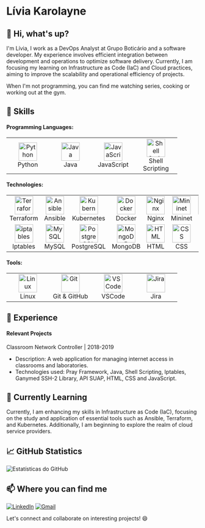 # Lívia Karolayne

## 👋 Hi, what's up?

I'm Lívia, I work as a DevOps Analyst at Grupo Boticário and a software developer. My experience involves efficient integration between development and operations to optimize software delivery. Currently, I am focusing my learning on Infrastructure as Code (IaC) and Cloud practices, aiming to improve the scalability and operational efficiency of projects.

When I'm not programming, you can find me watching series, cooking or working out at the gym.

## 🚀 Skills

#### Programming Languages: 
<table>
  <tr>
    <td align="center" width="96">
      <a>
       <img src="https://cdn.jsdelivr.net/gh/devicons/devicon/icons/python/python-original.svg" width="48" height="48" alt="Python"/>
      </a>
      <br>Python
    </td>
    <td align="center" width="96">
      <a>
       <img src="https://cdn.jsdelivr.net/gh/devicons/devicon/icons/java/java-original.svg" width="48" height="48" alt="Java"/>
      </a>
      <br>Java
    </td>
    <td align="center" width="96">
      <a>
       <img src="https://cdn.jsdelivr.net/gh/devicons/devicon/icons/javascript/javascript-original.svg" width="48" height="48" alt="JavaScript"/>
      </a>
      <br>JavaScript
    </td>
    <td align="center" width="96">
      <a>
       <img src="https://cdn.jsdelivr.net/gh/devicons/devicon/icons/bash/bash-original.svg" width="48" height="48" alt="Shell Scripting"/>
      </a>
      <br>Shell Scripting
    </td>
  </tr>
</table>

#### Technologies: 
<table>
  <tr>
    <td align="center" width="96">
      <a>
       <img src="https://cdn.jsdelivr.net/gh/devicons/devicon/icons/terraform/terraform-original.svg" width="48" height="48" alt="Terraform"/>
      </a>
      <br>Terraform
    </td>
    <td align="center" width="96">
      <a>
       <img src="https://cdn.jsdelivr.net/gh/devicons/devicon/icons/ansible/ansible-original.svg" width="48" height="48" alt="Ansible"/>
      </a>
      <br>Ansible
    </td>
    <td align="center" width="96">
      <a>
       <img src="https://cdn.jsdelivr.net/gh/devicons/devicon/icons/kubernetes/kubernetes-plain.svg" width="48" height="48" alt="Kubernetes"/>
      </a>
      <br>Kubernetes
    </td>
    <td align="center" width="96">
      <a>
       <img src="https://cdn.jsdelivr.net/gh/devicons/devicon/icons/docker/docker-original.svg" width="48" height="48" alt="Docker"/>
      </a>
      <br>Docker
    </td>
    <td align="center" width="96">
      <a>
       <img src="https://cdn.jsdelivr.net/gh/devicons/devicon/icons/nginx/nginx-original.svg" width="48" height="48" alt="Nginx"/>
      </a>
      <br>Nginx
    </td>
    <td align="center" width="96">
      <a>
       <img src="https://www.linuxfoundation.jp/wp-content/uploads/2018/05/MININET.png" width="48" height="48" alt="Mininet"/>
      </a>
      <br>Mininet
    </td>
    <td align="center" width="96">
      <a>
       <img src="https://cdn.jsdelivr.net/gh/devicons/devicon/icons/flask/flask-original.svg" width="48" height="48" alt="Flask"/>
      </a>
      <br>Flask
    </td>
    <td align="center" width="96">
      <a>
       <img src="https://cdn.jsdelivr.net/gh/devicons/devicon/icons/react/react-original.svg" width="48" height="48" alt="React"/>
      </a>
      <br>React
    </td>
  </tr>
  <tr>
    <td align="center" width="96">
      <a>
        <img src="https://e7.pngegg.com/pngimages/280/287/png-clipart-web-application-firewall-computer-security-computer-icons-world-wide-web-text-orange-thumbnail.png" width="48" height="48" alt="iptables"/>
      </a>
      <br>Iptables
    </td>
    <td align="center" width="96">
      <a>
       <img src="https://cdn.jsdelivr.net/gh/devicons/devicon/icons/mysql/mysql-original.svg" width="48" height="48" alt="MySQL"/>
      </a>
      <br>MySQL
    </td>
    <td align="center" width="96">
      <a>
       <img src="https://cdn.jsdelivr.net/gh/devicons/devicon/icons/postgresql/postgresql-original.svg" width="48" height="48" alt="PostgreSQL"/>
      </a>
      <br>PostgreSQL
    </td>
    <td align="center" width="96">
      <a>
       <img src="https://cdn.jsdelivr.net/gh/devicons/devicon/icons/mongodb/mongodb-original.svg" width="48" height="48" alt="MongoDB"/>
      </a>
      <br>MongoDB
    </td>
    <td align="center" width="96">
      <a>
       <img src="https://cdn.jsdelivr.net/gh/devicons/devicon/icons/html5/html5-original.svg" width="48" height="48" alt="HTML"/>
      </a>
      <br>HTML
    </td>
    <td align="center" width="96">
      <a>
       <img src="https://cdn.jsdelivr.net/gh/devicons/devicon/icons/css3/css3-original.svg" width="48" height="48" alt="CSS"/>
      </a>
      <br>CSS
    </td>    
  </tr>
</table>

#### Tools: 
<table>
  <tr>
    <td align="center" width="96">
      <a>
       <img src="https://cdn.jsdelivr.net/gh/devicons/devicon/icons/linux/linux-original.svg" width="48" height="48" alt="Linux"/>
      </a>
      <br>Linux
    </td>
    <td align="center" width="96">
      <a>
       <img src="https://cdn.jsdelivr.net/gh/devicons/devicon/icons/git/git-original.svg" width="48" height="48" alt="Git"/>
      </a>
      <br>Git & GitHub
    </td>
    <td align="center" width="96">
      <a>
       <img src="https://cdn.jsdelivr.net/gh/devicons/devicon/icons/visualstudio/visualstudio-plain.svg" width="48" height="48" alt="VSCode"/>
      </a>
      <br>VSCode
    </td>
    <td align="center" width="96">
      <a>
       <img src="https://cdn.jsdelivr.net/gh/devicons/devicon/icons/jira/jira-original.svg" width="48" height="48" alt="Jira"/>
      </a>
      <br>Jira
    </td>
  </tr>
</table>

## 💼 Experience
#### Relevant Projects
Classroom Network Controller | 2018-2019
- Description: A web application for managing internet access in classrooms and laboratories.
- Technologies used: Pray Framework, Java, Shell Scripting, Iptables, Ganymed SSH-2 Library, API SUAP, HTML, CSS and JavaScript.

## 🌱 Currently Learning
Currently, I am enhancing my skills in Infrastructure as Code (IaC), focusing on the study and application of essential tools such as Ansible, Terraform, and Kubernetes. Additionally, I am beginning to explore the realm of cloud service providers.

## 📈 GitHub Statistics
![Estatísticas do GitHub](https://github-readme-stats.vercel.app/api?username=LiviaKarolayne&show_icons=true&hide_title=true&count_private=true&theme=dark)

## 📫 Where you can find me
[![LinkedIn](https://img.shields.io/badge/LinkedIn-0077B5?style=for-the-badge&logo=linkedin&logoColor=white)](https://www.linkedin.com/in/lívia-karolayne-7191001a7)
[![Gmail](https://img.shields.io/badge/lkmo.liviakarolayne@gmail.com-D14836?style=for-the-badge&logo=gmail&logoColor=white)](mailto:lkmo.liviakarolayne@gmail.com)

Let's connect and collaborate on interesting projects! 😄
